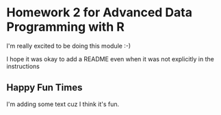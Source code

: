 # Homework 2 for Advanced Data Programming with R
I'm really excited to be doing this module :-)

I hope it was okay to add a README even when it was not explicitly in the instructions


## Happy Fun Times
I'm adding some text cuz I think it's fun.